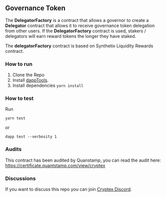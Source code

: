 ## Governance Token 

The **DelegatorFactory** is a contract that allows a governor to create a **Delegator** contract that allows it to receive governance token delegation from other users. If the **DelegatorFactory** contract is used, stakers / delegators will earn reward tokens the longer they have staked.

The **delegatorFactory** contract is based on Synthetix Liquidity Rewards contract.


### How to run

1. Clone the Repo
2. Install [dappTools](https://github.com/dapphub/dapptools#installation).
3. Install dependencies `yarn install`

### How to test

Run 

```shell
yarn test
``` 

or

```shell
dapp test --verbosity 1
```

### Audits

This contract has been audited by Quanstamp, you can read the audit here: https://certificate.quantstamp.com/view/cryptex

### Discussions

If you want to discuss this repo you can join [Cryptex Discord](https://discord.gg/2uMwMKJRaq).
